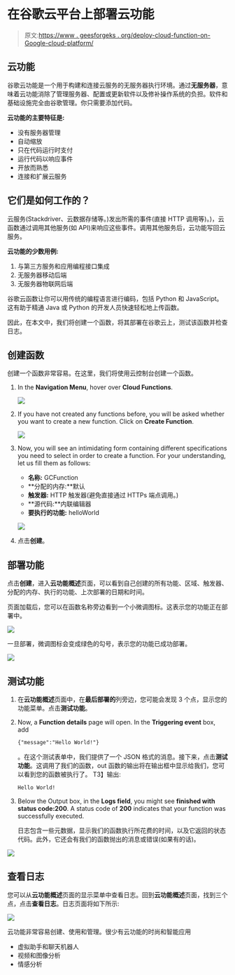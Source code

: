 # 在谷歌云平台上部署云功能

> 原文:[https://www . geesforgeks . org/deploy-cloud-function-on-Google-cloud-platform/](https://www.geeksforgeeks.org/deploy-cloud-function-on-google-cloud-platform/)

## 云功能

谷歌云功能是一个用于构建和连接云服务的无服务器执行环境。通过**无服务器**，意味着云功能消除了管理服务器、配置或更新软件以及修补操作系统的负担。软件和基础设施完全由谷歌管理。你只需要添加代码。

**云功能的主要特征是:**

*   没有服务器管理
*   自动缩放
*   只在代码运行时支付
*   运行代码以响应事件
*   开放而熟悉
*   连接和扩展云服务

## 它们是如何工作的？

云服务(Stackdriver、云数据存储等。)发出所需的事件(直接 HTTP 调用等)。)，云函数通过调用其他服务(如 API)来响应这些事件。调用其他服务后，云功能写回云服务。

**云功能的少数用例:**

1.  与第三方服务和应用编程接口集成
2.  无服务器移动后端
3.  无服务器物联网后端

谷歌云函数让你可以用传统的编程语言进行编码，包括 Python 和 JavaScript。这有助于精通 Java 或 Python 的开发人员快速轻松地上传函数。

因此，在本文中，我们将创建一个函数，将其部署在谷歌云上，测试该函数并检查日志。

## 创建函数

创建一个函数非常容易。在这里，我们将使用云控制台创建一个函数。

1.  In the **Navigation Menu**, hover over **Cloud Functions**.

    ![](img/d6fd355e4b3745786a6809fd66de3628.png)

2.  If you have not created any functions before, you will be asked whether you want to create a new function. Click on **Create Function**.

    ![](img/c80708bfb412f3f21eea718e597a85b0.png)

3.  Now, you will see an intimidating form containing different specifications you need to select in order to create a function. For your understanding, let us fill them as follows:
    *   **名称:** GCFunction
    *   **分配的内存:**默认
    *   **触发器:** HTTP 触发器(避免直接通过 HTTPs 端点调用。)
    *   **源代码:**内联编辑器
    *   **要执行的功能:** helloWorld

    ![](img/4e31e1a97d070669e316706b7937dcb0.png)

4.  点击**创建**。

## 部署功能

点击**创建**，进入**云功能概述**页面，可以看到自己创建的所有功能、区域、触发器、分配的内存、执行的功能、上次部署的日期和时间。

页面加载后，您可以在函数名称旁边看到一个小微调图标。这表示您的功能正在部署中。

![](img/5336ecaccd86324b3ad3558a12f7e3db.png)

一旦部署，微调图标会变成绿色的勾号，表示您的功能已成功部署。

![](img/c9fbaec206e37c7ae06b8532f039b59e.png)

## 测试功能

1.  在**云功能概述**页面中，在**最后部署的**列旁边，您可能会发现 3 个点，显示您的功能菜单。点击**测试功能**。
2.  Now, a **Function details** page will open. In the **Triggering event** box, add

    ```html
    {"message":"Hello World!"}
    ```

    。在这个测试表单中，我们提供了一个 JSON 格式的消息。接下来，点击**测试功能**。这调用了我们的函数，out 函数的输出将在输出框中显示给我们，您可以看到您的函数被执行了。
    T3】输出:

    ```html
    Hello World!
    ```

3.  Below the Output box, in the **Logs field**, you might see **finished with status code:200**. A status code of **200** indicates that your function was successfully executed.

    日志包含一些元数据，显示我们的函数执行所花费的时间，以及它返回的状态代码。此外，它还会有我们的函数抛出的消息或错误(如果有的话)。

![](img/32520a5105b8b5b5ade5382547b552e7.png)

## 查看日志

您可以从**云功能概述**页面的显示菜单中查看日志。回到**云功能概述**页面，找到三个点，点击**查看日志**。日志页面将如下所示:

![](img/fc3c029c4920ff642d9d7a8f48f4b01b.png)

云功能非常容易创建、使用和管理。很少有云功能的时尚和智能应用

*   虚拟助手和聊天机器人
*   视频和图像分析
*   情感分析